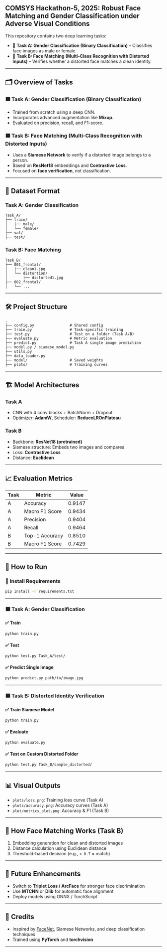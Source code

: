 ## COMSYS Hackathon-5, 2025: Robust Face Matching and Gender Classification under Adverse Visual Conditions

This repository contains two deep learning tasks:

* 🧠 **Task A: Gender Classification (Binary Classification)** – Classifies face images as male or female.
* 🧠 **Task B: Face Matching (Multi-Class Recognition with Distorted Inputs)** – Verifies whether a distorted face matches a clean identity.

---

## 🗂️ Overview of Tasks

### 🟩 Task A: Gender Classification (Binary Classification)

* Trained from scratch using a deep CNN.
* Incorporates advanced augmentation like **Mixup**.
* Evaluated on precision, recall, and F1-score.

### 🟦 Task B: Face Matching (Multi-Class Recognition with Distorted Inputs)

* Uses a **Siamese Network** to verify if a distorted image belongs to a person.
* Based on **ResNet18** embeddings and **Contrastive Loss**.
* Focused on **face verification**, not classification.

---

## 📁 Dataset Format

### Task A: Gender Classification

```
Task_A/
├── train/
│   ├── male/
│   └── female/
├── val/
├── test/
```

### Task B: Face Matching

```
Task_B/
├── 001_frontal/
│   ├── clean1.jpg
│   └── distortion/
│       ├── distorted1.jpg
├── 002_frontal/
│   └── ...
```

---

## 🛠️ Project Structure

```
.
├── config.py                # Shared config
├── train.py                 # Task-specific training
├── test.py                  # Test on a folder (Task A/B)
├── evaluate.py              # Metric evaluation
├── predict.py               # Task A single image prediction
├── model.py / siamese_model.py
├── utils.py
├── data_loader.py
├── model/                   # Saved weights
├── plots/                   # Training curves
```

---

## 🏗️ Model Architectures

### Task A

* CNN with 4 conv blocks + BatchNorm + Dropout
* Optimizer: **AdamW**, Scheduler: **ReduceLROnPlateau**

### Task B

* Backbone: **ResNet18 (pretrained)**
* Siamese structure: Embeds two images and compares
* Loss: **Contrastive Loss**
* Distance: **Euclidean**

---

## 📈 Evaluation Metrics

| Task | Metric         | Value  |
| ---- | -------------- | ------ |
| A    | Accuracy       | 0.9147 |
| A    | Macro F1 Score | 0.9434 |
| A    | Precision      | 0.9404 |
| A    | Recall         | 0.9464 |
| B    | Top-1 Accuracy | 0.8510 |
| B    | Macro F1 Score | 0.7429 |

---

## 🚀 How to Run

### 🔧 Install Requirements

```bash
pip install -r requirements.txt
```

---

### 🟩 Task A: Gender Classification

#### ✅ Train

```bash
python train.py
```

#### ✅ Test

```bash
python test.py Task_A/test/
```

#### ✅ Predict Single Image

```bash
python predict.py path/to/image.jpg
```

---

### 🟦 Task B: Distorted Identity Verification

#### ✅ Train Siamese Model

```bash
python train.py
```

#### ✅ Evaluate

```bash
python evaluate.py
```

#### ✅ Test on Custom Distorted Folder

```bash
python test.py Task_B/sample_distorted/
```

---

## 📊 Visual Outputs

* `plots/loss.png`: Training loss curve (Task A)
* `plots/accuracy.png`: Accuracy curves (Task A)
* `plot/metrics_plot.png`: Accuracy & F1 (Task B)

---

## 🧪 How Face Matching Works (Task B)

1. Embedding generation for clean and distorted images
2. Distance calculation using Euclidean distance
3. Threshold-based decision (e.g., `< 0.7` = match)

---

## 🧠 Future Enhancements

* Switch to **Triplet Loss / ArcFace** for stronger face discrimination
* Use **MTCNN** or **Dlib** for automatic face alignment
* Deploy models using ONNX / TorchScript

---

## 🙌 Credits

* Inspired by [FaceNet](https://arxiv.org/abs/1503.03832), Siamese Networks, and deep classification techniques
* Trained using **PyTorch** and **torchvision**

---
